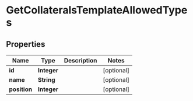 

# GetCollateralsTemplateAllowedTypes

## Properties

Name | Type | Description | Notes
------------ | ------------- | ------------- | -------------
**id** | **Integer** |  |  [optional]
**name** | **String** |  |  [optional]
**position** | **Integer** |  |  [optional]



